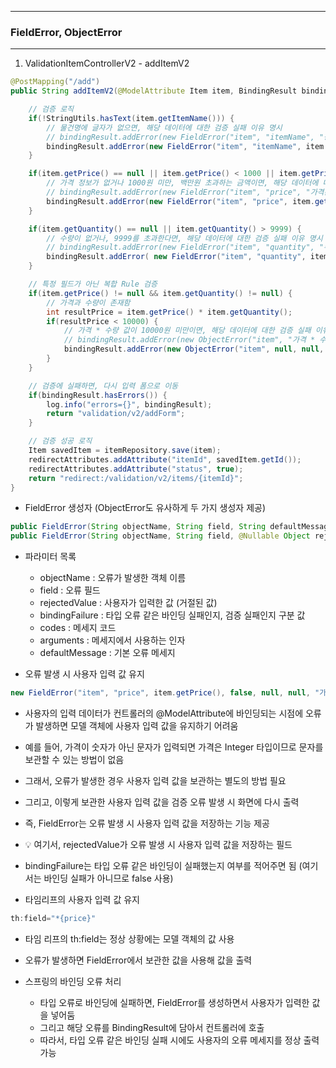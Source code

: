 -----
### FieldError, ObjectError
-----
1. ValidationItemControllerV2 - addItemV2
```java
@PostMapping("/add")
public String addItemV2(@ModelAttribute Item item, BindingResult bindingResult, RedirectAttributes redirectAttributes, Model model) {

    // 검증 로직
    if(!StringUtils.hasText(item.getItemName())) {
        // 물건명에 글자가 없으면, 해당 데이터에 대한 검증 실패 이유 명시
        // bindingResult.addError(new FieldError("item", "itemName", "상품 이름은 필수입니다."));
        bindingResult.addError(new FieldError("item", "itemName", item.getItemName(), false, null, null, "상품 이름은 필수입니다."));
    }

    if(item.getPrice() == null || item.getPrice() < 1000 || item.getPrice() > 1000000) {
        // 가격 정보가 없거나 1000원 미만, 백만원 초과하는 금액이면, 해당 데이터에 대한 검증 실패 이유 명시
        // bindingResult.addError(new FieldError("item", "price", "가격은 1,000 ~ 1,000,000 까지 허용합니다."));
        bindingResult.addError(new FieldError("item", "price", item.getPrice(), false, null, null, "가격은 1,000 ~ 1,000,000 까지 허용합니다."));
    }

    if(item.getQuantity() == null || item.getQuantity() > 9999) {
        // 수량이 없거나, 9999를 초과한다면, 해당 데이터에 대한 검증 실패 이유 명시
        // bindingResult.addError(new FieldError("item", "quantity", "수량은 최대 9,999 까지 허용합니다."));
        bindingResult.addError( new FieldError("item", "quantity", item.getQuantity(),false, null, null, "수량은 최대 9,999 까지 허용합니다."));
    }

    // 특정 필드가 아닌 복합 Rule 검증
    if(item.getPrice() != null && item.getQuantity() != null) {
        // 가격과 수량이 존재함
        int resultPrice = item.getPrice() * item.getQuantity();
        if(resultPrice < 10000) {
            // 가격 * 수량 값이 10000원 미만이면, 해당 데이터에 대한 검증 실패 이유 명시
            // bindingResult.addError(new ObjectError("item", "가격 * 수량의 합은 10,000원 이상이어야 합니다. 현재 값 = " + resultPrice));
            bindingResult.addError(new ObjectError("item", null, null, "가격 * 수량의 합은 10,000원 이상이어야 합니다. 현재 값 = " + resultPrice));
        }
    }

    // 검증에 실패하면, 다시 입력 폼으로 이동
    if(bindingResult.hasErrors()) {
        log.info("errors={}", bindingResult);
        return "validation/v2/addForm";
    }

    // 검증 성공 로직
    Item savedItem = itemRepository.save(item);
    redirectAttributes.addAttribute("itemId", savedItem.getId());
    redirectAttributes.addAttribute("status", true);
    return "redirect:/validation/v2/items/{itemId}";
}
```
  - FieldError 생성자 (ObjectError도 유사하게 두 가지 생성자 제공)
```java
public FieldError(String objectName, String field, String defaultMessage)
public FieldError(String objectName, String field, @Nullable Object rejectedValue, boolean bindingFailure, String[] codes, @Nullable Object[] arguments, @Nullable String defaultMessage)
```

  - 파라미터 목록 
    + objectName : 오류가 발생한 객체 이름
    + field : 오류 필드
    + rejectedValue : 사용자가 입력한 값 (거절된 값)
    + bindingFailure : 타입 오류 같은 바인딩 실패인지, 검증 실패인지 구분 값
    + codes : 메세지 코드
    + arguments : 메세지에서 사용하는 인자
    + defaultMessage : 기본 오류 메세지

  - 오류 발생 시 사용자 입력 값 유지
```java
new FieldError("item", "price", item.getPrice(), false, null, null, "가격은 1,000 ~ 1,000,000 까지 허용합니다.");
```
  - 사용자의 입력 데이터가 컨트롤러의 @ModelAttribute에 바인딩되는 시점에 오류가 발생하면 모델 객체에 사용자 입력 값을 유지하기 어려움
  - 예를 들어, 가격이 숫자가 아닌 문자가 입력되면 가격은 Integer 타입이므로 문자를 보관할 수 있는 방법이 없음
  - 그래서, 오류가 발생한 경우 사용자 입력 값을 보관하는 별도의 방법 필요
  - 그리고, 이렇게 보관한 사용자 입력 값을 검증 오류 발생 시 화면에 다시 출력
  - 즉, FieldError는 오류 발생 시 사용자 입력 값을 저장하는 기능 제공
  - 💡 여기서, rejectedValue가 오류 발생 시 사용자 입력 값을 저장하는 필드
  - bindingFailure는 타입 오류 같은 바인딩이 실패했는지 여부를 적어주면 됨 (여기서는 바인딩 실패가 아니므로 false 사용)

  - 타임리프의 사용자 입력 값 유지
```java
th:field="*{price}"
```
  - 타임 리프의 th:field는 정상 상황에는 모델 객체의 값 사용
  - 오류가 발생하면 FieldError에서 보관한 값을 사용해 값을 출력

  - 스프링의 바인딩 오류 처리
    + 타입 오류로 바인딩에 실패하면, FieldError를 생성하면서 사용자가 입력한 값을 넣어둠
    + 그리고 해당 오류를 BindingResult에 담아서 컨트롤러에 호출
    + 따라서, 타입 오류 같은 바인딩 실패 시에도 사용자의 오류 메세지를 정상 출력 가능
